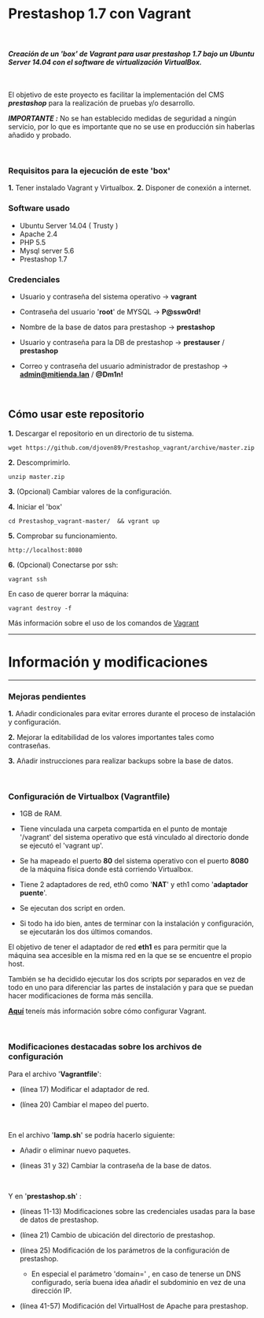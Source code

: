 # **Prestashop 1.7 con Vagrant**

&nbsp;

#### ***Creación de un 'box' de Vagrant para usar prestashop 1.7 bajo un Ubuntu Server 14.04 con el software de virtualización VirtualBox.***

&nbsp;

El objetivo de este proyecto es facilitar la implementación del CMS ***prestashop*** para la realización de pruebas  y/o desarrollo.

***IMPORTANTE :*** No se han establecido medidas de seguridad a ningún servicio, por lo que es importante que no se use en producción sin haberlas añadido y probado.

&nbsp;

### **Requisitos para la ejecución de este 'box'**

**1.** Tener instalado Vagrant y Virtualbox.
**2.** Disponer de conexión a internet.



### **Software usado**

* Ubuntu Server 14.04 ( Trusty )
* Apache 2.4
* PHP 5.5
* Mysql server 5.6 
* Prestashop 1.7


### **Credenciales** 

* Usuario y contraseña del sistema operativo -> **vagrant** 

* Contraseña del usuario '**root**' de MYSQL -> **P@ssw0rd!**

* Nombre de la base de datos para prestashop -> **prestashop**

* Usuario y contraseña  para la DB de prestashop -> **prestauser** / **prestashop**

* Correo y contraseña del usuario administrador de prestashop -> **admin@mitienda.lan** / **@Dm1n!**

&nbsp;

## **Cómo usar este repositorio**

**1.** Descargar el repositorio en un directorio de tu sistema.

	wget https://github.com/djoven89/Prestashop_vagrant/archive/master.zip

**2.** Descomprimirlo.

	unzip master.zip

**3.** (Opcional) Cambiar valores de la configuración.

**4.** Iniciar el 'box'

	cd Prestashop_vagrant-master/  && vgrant up
 
**5.** Comprobar su funcionamiento.

	http://localhost:8080

**6.** (Opcional) Conectarse por ssh:

	vagrant ssh

En caso de querer borrar la máquina:

	vagrant destroy -f

Más información sobre el uso de los comandos de [Vagrant](https://www.vagrantup.com/docs/cli/)

------
# **Información y modificaciones**
------

### **Mejoras pendientes**

**1.** Añadir condicionales para evitar errores durante el proceso de instalación y configuración.

**2.** Mejorar la editabilidad de los valores importantes tales como contraseñas.

**3.** Añadir instrucciones para realizar backups sobre la base de datos.

&nbsp;

### **Configuración de Virtualbox (Vagrantfile)**


* 1GB de RAM.

* Tiene vinculada una carpeta compartida en el punto de montaje '/vagrant' del sistema operativo que está vinculado al directorio donde se ejecutó el 'vagrant up'.

* Se ha mapeado el puerto **80** del sistema operativo con el puerto **8080** de la máquina física donde está corriendo Virtualbox.

* Tiene 2 adaptadores de red, eth0 como '**NAT**' y eth1 como '**adaptador puente**'. 

* Se ejecutan dos script en orden.

* Si todo ha ido bien, antes de terminar con la instalación y configuración, se ejecutarán los dos últimos comandos.

El objetivo de tener el adaptador de red **eth1** es para permitir que la máquina sea accesible en la misma red en la que se se encuentre el propio host.

También se ha decidido ejecutar los dos scripts por separados en vez de todo en uno para diferenciar las partes de instalación y para que se puedan hacer modificaciones de forma más sencilla.

**[Aquí](https://www.vagrantup.com/docs/virtualbox/)** teneís más información sobre cómo configurar Vagrant.

&nbsp;

### **Modificaciones destacadas sobre los archivos de configuración**

Para el archivo '**Vagrantfile**':

* (línea 17) Modificar el adaptador de red.

* (línea 20) Cambiar el mapeo del puerto.

&nbsp;

En el archivo '**lamp.sh**' se podría hacerlo siguiente:

* Añadir o eliminar nuevo paquetes.

* (lineas 31 y 32)  Cambiar la contraseña de la base de datos.

&nbsp;

Y en '**prestashop.sh**' :

* (líneas 11-13) Modificaciones sobre las credenciales usadas para la base de datos de prestashop.

* (línea 21) Cambio de ubicación del directorio de prestashop.

* (línea 25) Modificación de los parámetros de la configuración de prestashop.
	* En especial el parámetro 'domain=' , en caso de tenerse un DNS configurado, sería buena idea añadir el subdominio en vez de una dirección IP.


* (línea 41-57) Modificación del VirtualHost de Apache para prestashop.

